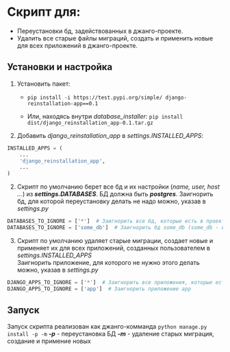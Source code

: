 # Скрипт для:

- Переустановки бд, задействованных в джанго-проекте.
- Удалить все старые файлы миграций, создать и применить новые для всех приложений в джанго-проекте.

## Установки и настройка

1. Установить пакет:

   - `pip install -i https://test.pypi.org/simple/ django-reinstallation-app==0.1`

   - Или, находясь внутри _database_installer:_ `pip install dist/django_reinstallation_app-0.1.tar.gz`

2. Добавить _django_reinstallation_app_ в _settings.INSTALLED_APPS_:

```python
INSTALLED_APPS = (
    ...
    'django_reinstallation_app',
    ...
)
```

2. Скрипт по умолчанию берет все бд и их настройки (_name, user, host ..._) из **_settings.DATABASES_**. БД должна быть **_postgres_**.
   Заигнорить бд, для которой переустановку делать не надо можно, указав в _settings.py_

```python
DATABASES_TO_IGNORE = ['*']  # Заигнорить все бд, которые есть в проекте
DATABASES_TO_IGNORE = ['some_db']  # Заигнорить бд some_db (some_db - имя бд в postgres)
```

3. Скрипт по умолчанию удаляет старые миграции, создает новые и применяет их для всех приложений, созданных пользователем в _settings.INSTALLED_APPS_  
   Заигнорить приложение, для которого не нужно этого делать можно, указав в _settings.py_

```python
DJANGO_APPS_TO_IGNORE = ['*']  # Заигнорить все приложения, которые есть в проекте
DJANGO_APPS_TO_IGNORE = ['app']  # Заигнорить приложение app
```

## Запуск

Запуск скрипта реализован как джанго-комманда `python manage.py install -p -m`
**_-p_** - переустановка БД
**_-m_** - удаление старых миграция, создание и примение новых
